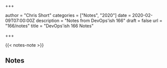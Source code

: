 +++

author = "Chris Short"
categories = ["Notes", "2020"]
date = 2020-02-09T07:00:00Z
description = "Notes from DevOps'ish 166"
draft = false
url = "166/notes"
title = "DevOps'ish 166 Notes"

+++

{{< notes-note >}}

## Notes
